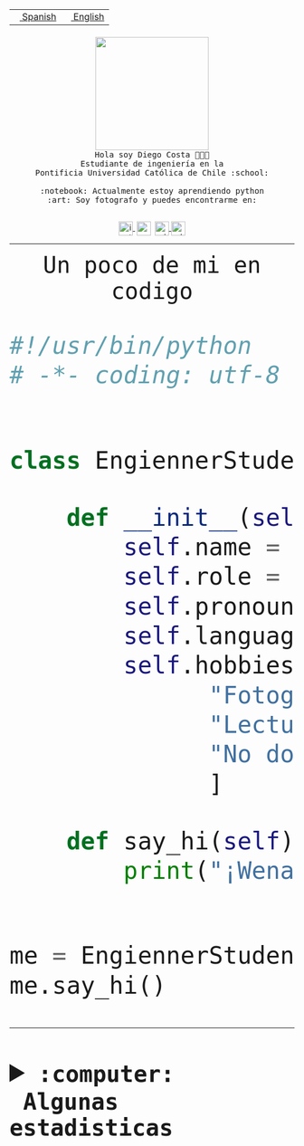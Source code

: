 <table border="0"  align="right">
 <tr><td><a href="README.md"><img src="https://upload.wikimedia.org/wikipedia/commons/thumb/8/89/Bandera_de_Espa%C3%B1a.svg/1200px-Bandera_de_Espa%C3%B1a.svg.png" height="10"> Spanish</a></td>
 <td><a href="README.en.md"><img src="https://upload.wikimedia.org/wikipedia/commons/a/a4/Flag_of_the_United_States.svg" height="10"> English</a></td></tr>
</table><br><br><br>


<p align="center">
  <img src="https://github.com/diegocostares/diegocostares/blob/main/Images/aaa2.gif?raw=true" height="200px" weight="200px">
  <br><samp>
    Hola soy Diego Costa 👨🏻‍💻<br>
    Estudiante de ingeniería en la <br>
    Pontificia Universidad Católica de Chile :school:<br>
  <br>
    :notebook: Actualmente estoy aprendiendo python <br>
    :art: Soy fotografo y puedes encontrarme en: <br>
  <br></samp>
  
</p>

<p align="center">
   <a href="https://instagram.com/diegocosta_no" target="blank">
    <img 
    align="center" src="https://cdn.jsdelivr.net/npm/simple-icons@3.0.1/icons/instagram.svg" alt="instagram" height="25px" width="25px" />
  </a>
  <a style="border: 3px solid; color: white;"href="https://t.me/diegocosta_no" target="blank">
  <img
  align="center" alt="Telegram" width="25px" src="https://icons-for-free.com/iconfiles/png/512/Telegram-1324888767380505522.png" />
</a>
<a href="https://api.whatsapp.com/send?phone=56971897835&text=Hola!" target="blank">
  <img
  align="center" alt="wtsp" width="25px" src="https://img.icons8.com/pastel-glyph/2x/whatsapp--v2.png" />
</a>
<a href="https://www.linkedin.com/in/diego-costa-786249213/" target="blank">
  <img
  align="center" alt="wtsp" width="25px" src="https://img.icons8.com/metro/452/linkedin.png" />
</a>

  </a>
</p>

---


<p align="center"><font size="25"><samp>Un poco de mi en codigo</samp></front></p>


```python
#!/usr/bin/python
# -*- coding: utf-8 -*-


class EngiennerStudent:

    def __init__(self):
        self.name = "Diego Costa"
        self.role = "Estudiante"
        self.pronouns = "he/him"
        self.language_spoken = ["es_CL", "en_US"]
        self.hobbies = [
              "Fotografia",
              "Lectura",
              "No dormir",
              ]

    def say_hi(self):
        print("¡Wena mundo!")


me = EngiennerStudent()
me.say_hi()
```
---
<details>
  <summary><b><samp>:computer: &nbsp;Algunas estadisticas</samp></b></summary>
  <br/></p>

<!--START_SECTION:waka-->
![Code Time](http://img.shields.io/badge/Code%20Time-1%2C118%20hrs%2041%20mins-blue)

📅 **Soy más productivo los Martes** 

```text
Lunes                    686 commits         ████░░░░░░░░░░░░░░░░░░░░░   15.67 % 
Martes                   846 commits         █████░░░░░░░░░░░░░░░░░░░░   19.32 % 
Miércoles                537 commits         ███░░░░░░░░░░░░░░░░░░░░░░   12.27 % 
Jueves                   663 commits         ████░░░░░░░░░░░░░░░░░░░░░   15.14 % 
Viernes                  662 commits         ████░░░░░░░░░░░░░░░░░░░░░   15.12 % 
Sábado                   365 commits         ██░░░░░░░░░░░░░░░░░░░░░░░   08.34 % 
Domingo                  619 commits         ████░░░░░░░░░░░░░░░░░░░░░   14.14 % 
```


📊 **Esta semana me dediqué a** 

```text
🐱‍💻 Proyectos: 
UbiCate-v2               4 hrs 16 mins       ████████████████████████░   97.53 % 
scraper                  5 mins              █░░░░░░░░░░░░░░░░░░░░░░░░   02.16 % 
diegocostares [GitHub]   0 secs              ░░░░░░░░░░░░░░░░░░░░░░░░░   00.21 % 
2023-1-S4-Grupo2-IA      0 secs              ░░░░░░░░░░░░░░░░░░░░░░░░░   00.10 % 
```


 Last Updated on 27/07/2023 18:40:29 UTC
<!--END_SECTION:waka-->
  
  

<p align="center"> <img src="https://github-readme-stats.vercel.app/api?username=diegocostares&show_icons=true&theme=ayu-mirage" alt="abhisheknaiidu" /></p>
 
</details>
